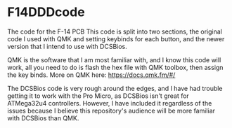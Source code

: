 # F14DDDcode
The code for the F-14 PCB
This code is split into two sections, the original code I used with QMK and setting keybinds for each button, and the newer version that I intend to use with DCSBios.

QMK is the software that I am most familiar with, and I know this code will work, all you need to do is flash the hex file with QMK toolbox, then assign the key binds.
More on QMK here: https://docs.qmk.fm/#/

The DCSBios code is very rough around the edges, and I have had trouble getting it to work with the Pro Micro, as DCSBios isn't great for ATMega32u4 controllers. However, I have included it regardless of the issues because I believe this repository's audience will be more familiar with DCSBios than QMK.
